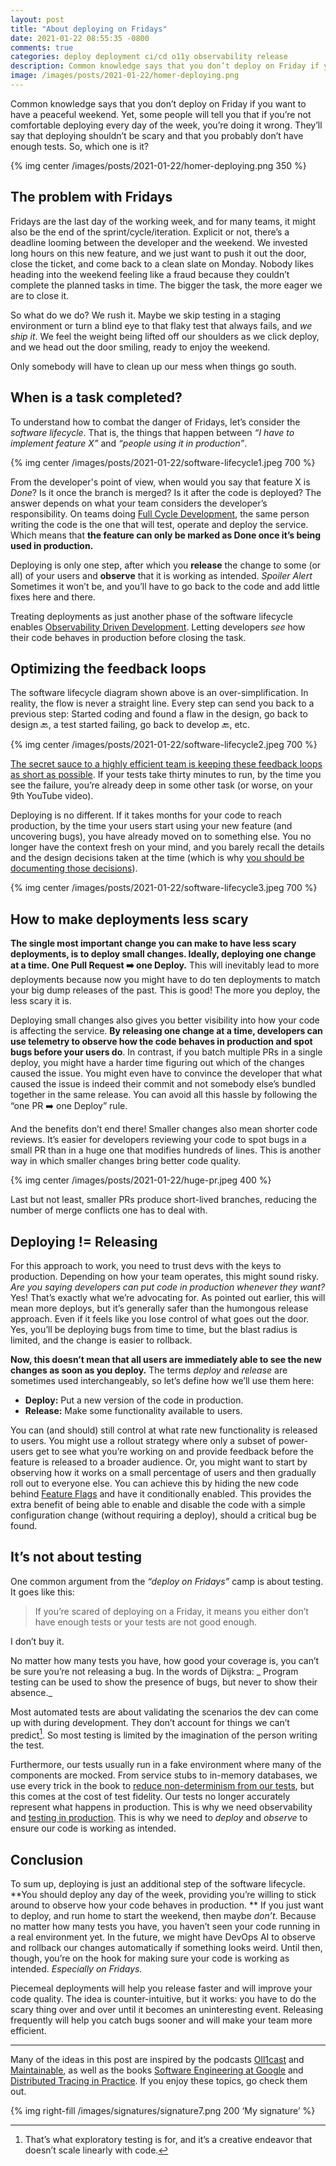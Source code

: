 ```yaml
---
layout: post
title: "About deploying on Fridays"
date: 2021-01-22 08:55:35 -0800
comments: true
categories: deploy deployment ci/cd o11y observability release
description: Common knowledge says that you don’t deploy on Friday if you want to have a peaceful weekend. Yet, some people will tell you that if you’re not comfortable deploying every day of the week, you’re doing it wrong. So which one is it?
image: /images/posts/2021-01-22/homer-deploying.png
---
```


Common knowledge says that you don’t deploy on Friday if you want to have a peaceful weekend. Yet, some people will tell you that if you’re not comfortable deploying every day of the week, you’re doing it wrong. They’ll say that deploying shouldn’t be scary and that you probably don’t have enough tests. So, which one is it?

<!--more-->

{% img center /images/posts/2021-01-22/homer-deploying.png  350 %}

## The problem with Fridays

Fridays are the last day of the working week, and for many teams, it might also be the end of the sprint/cycle/iteration. Explicit or not, there’s a deadline looming between the developer and the weekend. We invested long hours on this new feature, and we just want to push it out the door, close the ticket, and come back to a clean slate on Monday. Nobody likes heading into the weekend feeling like a fraud because they couldn’t complete the planned tasks in time. The bigger the task, the more eager we are to close it. 

So what do we do? We rush it. Maybe we skip testing in a staging environment or turn a blind eye to that flaky test that always fails, and _we ship it_. We feel the weight being lifted off our shoulders as we click deploy, and we head out the door smiling, ready to enjoy the weekend.

Only somebody will have to clean up our mess when things go south.


## When is a task completed?

To understand how to combat the danger of Fridays, let’s consider the _software lifecycle_. That is, the things that happen between _“I have to implement feature X”_ and  _“*people using it in production*”_. 

{% img center /images/posts/2021-01-22/software-lifecycle1.jpeg 700 %}

From the developer's point of view, when would you say that feature X is _Done_? Is it once the branch is merged? Is it after the code is deployed? The answer depends on what your team considers the developer’s responsibility. On teams doing [Full Cycle Development][1], the same person writing the code is the one that will test, operate and deploy the service. Which means that **the feature can only be marked as Done once it’s being used in production.** 

Deploying is only one step, after which you **release** the change to some (or all) of your users and **observe** that it is working as intended. _*Spoiler Alert*_ Sometimes it won’t be, and you’ll have to go back to the code and add little fixes here and there. 

Treating deployments as just another phase of the software lifecycle enables [Observability Driven Development][2]. Letting developers _see_ how their code behaves in production before closing the task.

## Optimizing the feedback loops

The software lifecycle diagram shown above is an over-simplification. In reality, the flow is never a straight line. Every step can send you back to a previous step: Started coding and found a flaw in the design, go back to design  🔙, a test started failing, go back to develop 🔙, etc.

{% img center /images/posts/2021-01-22/software-lifecycle2.jpeg 700 %}

[The secret sauce to a highly efficient team is keeping these feedback loops as short as possible][3]. If your tests take thirty minutes to run, by the time you see the failure, you’re already deep in some other task (or worse, on your 9th YouTube video). 

Deploying is no different. If it takes months for your code to reach production, by the time your users start using your new feature (and uncovering bugs), you have already moved on to something else. You no longer have the context fresh on your mind, and you barely recall the details and the design decisions taken at the time (which is why [you should be documenting those decisions][4]).

{% img center /images/posts/2021-01-22/software-lifecycle3.jpeg 700 %}

## How to make deployments less scary

**The single most important change you can make to have less scary deployments, is to deploy small changes. Ideally, deploying one change at a time. One Pull Request ➡️ one Deploy.** This will inevitably lead to more deployments because now you might have to do ten deployments to match your big dump releases of the past. This is good! The more you deploy, the less scary it is.

Deploying small changes also gives you better visibility into how your code is affecting the service. **By releasing one change at a time, developers can use telemetry to observe how the code behaves in production and spot bugs before your users do**. In contrast, if you batch multiple PRs in a single deploy, you might have a harder time figuring out which of the changes caused the issue. You might even have to convince the developer that what caused the issue is indeed their commit and not somebody else’s bundled together in the same release. You can avoid all this hassle by following the “one PR ➡️ one Deploy” rule. 

And the benefits don’t end there! Smaller changes also mean shorter code reviews. It’s easier for developers reviewing your code to spot bugs in a small PR than in a huge one that modifies hundreds of lines. This is another way in which smaller changes bring better code quality.

{% img center /images/posts/2021-01-22/huge-pr.jpeg 400 %}

Last but not least, smaller PRs produce short-lived branches, reducing the number of merge conflicts one has to deal with.

## Deploying != Releasing

For this approach to work, you need to trust devs with the keys to production. Depending on how your team operates, this might sound risky. _Are you saying developers can put code in production whenever they want?_ Yes! That’s exactly what we’re advocating for. As pointed out earlier, this will mean more deploys, but it’s generally safer than the humongous release approach. Even if it feels like you lose control of what goes out the door. Yes, you’ll be deploying bugs from time to time, but the blast radius is limited, and the change is easier to rollback.

**Now, this doesn’t mean that all users are immediately able to see the new changes as soon as you deploy.** The terms _deploy_ and _release_ are sometimes used interchangeably, so let’s define how we’ll use them here:

* **Deploy:** Put a new version of the code in production.
* **Release:** Make some functionality available to users.

You can (and should) still control at what rate new functionality is released to users. You might use a rollout strategy where only a subset of power-users get to see what you’re working on and provide feedback before the feature is released to a broader audience. Or, you might want to start by observing how it works on a small percentage of users and then gradually roll out to everyone else. You can achieve this by hiding the new code behind [Feature Flags][5] and have it conditionally enabled. This provides the extra benefit of being able to enable and disable the code with a simple configuration change (without requiring a deploy), should a critical bug be found.

## It’s not about testing

One common argument from the _“deploy on Fridays”_ camp is about testing. It goes like this:

> If you’re scared of deploying on a Friday, it means you either don’t have enough tests or your tests are not good enough.

I don’t buy it.

No matter how many tests you have, how good your coverage is, you can’t be sure you’re not releasing a bug. In the words of Dijkstra: _ Program testing can be used to show the presence of bugs, but never to show their absence._

Most automated tests are about validating the scenarios the dev can come up with during development. They don’t account for things we can’t predict[^1]. So most testing is limited by the imagination of the person writing the test.

Furthermore, our tests usually run in a fake environment where many of the components are mocked. From service stubs to in-memory databases, we use every trick in the book to [reduce non-determinism from our tests][6], but this comes at the cost of test fidelity. Our tests no longer accurately represent what happens in production. This is why we need observability and [testing in production][7]. This is why we need to _deploy_ and _observe_ to ensure our code is working as intended.

## Conclusion

To sum up, deploying is just an additional step of the software lifecycle. **You should deploy any day of the week, providing you’re willing to stick around to observe how your code behaves in production. ** If you just want to deploy, and run home to start the weekend, then maybe _don’t_. Because no matter how many tests you have, you haven’t seen your code running in a real environment yet. In the future, we might have DevOps AI to observe and rollback our changes automatically if something looks weird. Until then, though, you’re on the hook for making sure your code is working as intended. _Especially on Fridays._

Piecemeal deployments will help you release faster and will improve your code quality. The idea is counter-intuitive, but it works: you have to do the scary thing over and over until it becomes an uninteresting event. Releasing frequently will help you catch bugs sooner and will make your team more efficient.

---- 

Many of the ideas in this post are inspired by the podcasts [Oll1cast][8] and [Maintainable][9], as well as the books [Software Engineering at Google][10] and [Distributed Tracing in Practice][11]. If you enjoy these topics, go check them out.

 {% img right-fill /images/signatures/signature7.png 200 ‘My signature’ %} 

[^1]:	That’s what exploratory testing is for, and it’s a creative endeavor that doesn’t scale linearly with code.

[1]:	https://netflixtechblog.com/full-cycle-developers-at-netflix-a08c31f83249
[2]:	https://www.infoq.com/articles/observability-driven-development/
[3]:	https://martinfowler.com/articles/developer-effectiveness.html
[4]:	https://jivimberg.io/blog/2020/12/26/documenting-decisions/
[5]:	https://martinfowler.com/articles/feature-toggles.html
[6]:	https://jivimberg.io/blog/2020/07/27/effective-testing-reducing-non-determinism/
[7]:	https://copyconstruct.medium.com/testing-in-production-the-safe-way-18ca102d0ef1
[8]:	https://www.heavybit.com/library/podcasts/o11ycast/
[9]:	https://maintainable.fm/
[10]:	https://www.amazon.com/Software-Engineering-Google-Lessons-Programming/dp/1492082791
[11]:	https://www.oreilly.com/library/view/distributed-tracing-in/9781492056621/